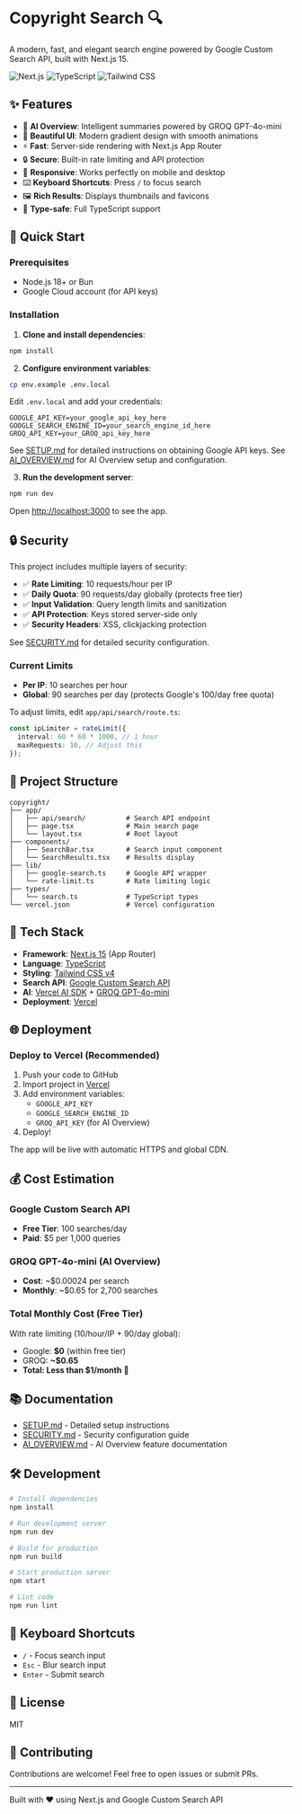 # Copyright Search 🔍

A modern, fast, and elegant search engine powered by Google Custom Search API, built with Next.js 15.

![Next.js](https://img.shields.io/badge/Next.js-15.5-black?logo=next.js)
![TypeScript](https://img.shields.io/badge/TypeScript-5.0-blue?logo=typescript)
![Tailwind CSS](https://img.shields.io/badge/Tailwind-4.0-38bdf8?logo=tailwind-css)

## ✨ Features

- 🤖 **AI Overview**: Intelligent summaries powered by GROQ GPT-4o-mini
- 🎨 **Beautiful UI**: Modern gradient design with smooth animations
- ⚡ **Fast**: Server-side rendering with Next.js App Router
- 🔒 **Secure**: Built-in rate limiting and API protection
- 📱 **Responsive**: Works perfectly on mobile and desktop
- ⌨️ **Keyboard Shortcuts**: Press `/` to focus search
- 🖼️ **Rich Results**: Displays thumbnails and favicons
- 🎯 **Type-safe**: Full TypeScript support

## 🚀 Quick Start

### Prerequisites

- Node.js 18+ or Bun
- Google Cloud account (for API keys)

### Installation

1. **Clone and install dependencies**:
```bash
npm install
```

2. **Configure environment variables**:
```bash
cp env.example .env.local
```

Edit `.env.local` and add your credentials:
```env
GOOGLE_API_KEY=your_google_api_key_here
GOOGLE_SEARCH_ENGINE_ID=your_search_engine_id_here
GROQ_API_KEY=your_GROQ_api_key_here
```

See [SETUP.md](./SETUP.md) for detailed instructions on obtaining Google API keys.
See [AI_OVERVIEW.md](./AI_OVERVIEW.md) for AI Overview setup and configuration.

3. **Run the development server**:
```bash
npm run dev
```

Open [http://localhost:3000](http://localhost:3000) to see the app.

## 🔒 Security

This project includes multiple layers of security:

- ✅ **Rate Limiting**: 10 requests/hour per IP
- ✅ **Daily Quota**: 90 requests/day globally (protects free tier)
- ✅ **Input Validation**: Query length limits and sanitization
- ✅ **API Protection**: Keys stored server-side only
- ✅ **Security Headers**: XSS, clickjacking protection

See [SECURITY.md](./SECURITY.md) for detailed security configuration.

### Current Limits

- **Per IP**: 10 searches per hour
- **Global**: 90 searches per day (protects Google's 100/day free quota)

To adjust limits, edit `app/api/search/route.ts`:
```typescript
const ipLimiter = rateLimit({
  interval: 60 * 60 * 1000, // 1 hour
  maxRequests: 10, // Adjust this
});
```

## 📁 Project Structure

```
copyright/
├── app/
│   ├── api/search/          # Search API endpoint
│   ├── page.tsx             # Main search page
│   └── layout.tsx           # Root layout
├── components/
│   ├── SearchBar.tsx        # Search input component
│   └── SearchResults.tsx    # Results display
├── lib/
│   ├── google-search.ts     # Google API wrapper
│   └── rate-limit.ts        # Rate limiting logic
├── types/
│   └── search.ts            # TypeScript types
└── vercel.json              # Vercel configuration
```

## 🎨 Tech Stack

- **Framework**: [Next.js 15](https://nextjs.org/) (App Router)
- **Language**: [TypeScript](https://www.typescriptlang.org/)
- **Styling**: [Tailwind CSS v4](https://tailwindcss.com/)
- **Search API**: [Google Custom Search API](https://developers.google.com/custom-search)
- **AI**: [Vercel AI SDK](https://sdk.vercel.ai/) + [GROQ GPT-4o-mini](https://GROQ.com/)
- **Deployment**: [Vercel](https://vercel.com/)

## 🌐 Deployment

### Deploy to Vercel (Recommended)

1. Push your code to GitHub
2. Import project in [Vercel](https://vercel.com/new)
3. Add environment variables:
   - `GOOGLE_API_KEY`
   - `GOOGLE_SEARCH_ENGINE_ID`
   - `GROQ_API_KEY` (for AI Overview)
4. Deploy!

The app will be live with automatic HTTPS and global CDN.

## 💰 Cost Estimation

### Google Custom Search API
- **Free Tier**: 100 searches/day
- **Paid**: $5 per 1,000 queries

### GROQ GPT-4o-mini (AI Overview)
- **Cost**: ~$0.00024 per search
- **Monthly**: ~$0.65 for 2,700 searches

### Total Monthly Cost (Free Tier)
With rate limiting (10/hour/IP + 90/day global):
- Google: **$0** (within free tier)
- GROQ: **~$0.65**
- **Total: Less than $1/month** 🎉

## 📚 Documentation

- [SETUP.md](./SETUP.md) - Detailed setup instructions
- [SECURITY.md](./SECURITY.md) - Security configuration guide
- [AI_OVERVIEW.md](./AI_OVERVIEW.md) - AI Overview feature documentation

## 🛠️ Development

```bash
# Install dependencies
npm install

# Run development server
npm run dev

# Build for production
npm run build

# Start production server
npm start

# Lint code
npm run lint
```

## 🎯 Keyboard Shortcuts

- `/` - Focus search input
- `Esc` - Blur search input
- `Enter` - Submit search

## 📝 License

MIT

## 🤝 Contributing

Contributions are welcome! Feel free to open issues or submit PRs.

---

Built with ❤️ using Next.js and Google Custom Search API